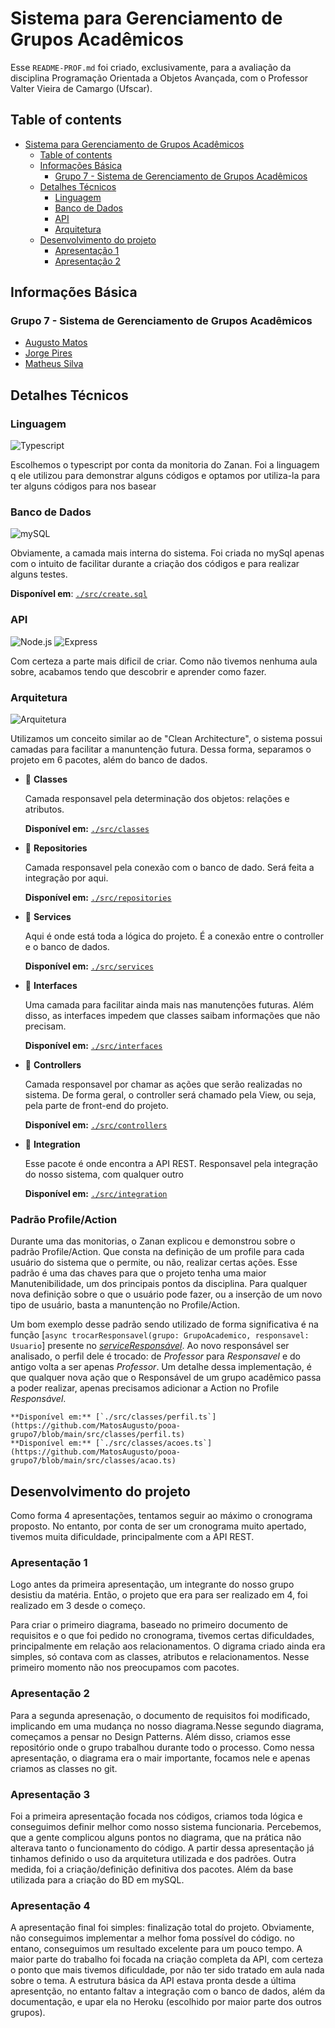 # Sistema para Gerenciamento de Grupos Acadêmicos 

Esse `README-PROF.md` foi criado, exclusivamente, para a avaliação da disciplina Programação Orientada a Objetos Avançada, com o Professor Valter Vieira de Camargo (Ufscar).

## Table of contents
- [Sistema para Gerenciamento de Grupos Acadêmicos](#sistema-para-gerenciamento-de-grupos-acadêmicos)
  - [Table of contents](#table-of-contents)
  - [Informações Básica](#informações-básica)
    - [Grupo 7 - Sistema de Gerenciamento de Grupos Acadêmicos](#grupo-7---sistema-de-gerenciamento-de-grupos-acadêmicos)
  - [Detalhes Técnicos](#detalhes-técnicos)
    - [Linguagem](#linguagem)
    - [Banco de Dados](#banco-de-dados)
    - [API](#api)
    - [Arquitetura](#arquitetura)
  - [Desenvolvimento do projeto](#desenvolvimento-do-projeto)
    - [Apresentação 1](#apresentação-1)
    - [Apresentação 2](#apresentação-2)


## Informações Básica

### Grupo 7 - Sistema de Gerenciamento de Grupos Acadêmicos

* [Augusto Matos](https://github.com/MatosAugusto)
* [Jorge Pires](https://github.com/jorgeprj) 
* [Matheus Silva](https://github.com/Theu01)

## Detalhes Técnicos

### Linguagem 

![Typescript](https://img.shields.io/badge/TypeScript-007ACC?style=for-the-badge&logo=typescript&logoColor=white) 

Escolhemos o typescript por conta da monitoria do Zanan. Foi a linguagem q ele utilizou para demonstrar alguns códigos e optamos por utiliza-la para ter alguns códigos para nos basear

### Banco de Dados 

![mySQL](https://img.shields.io/badge/MySQL-00000F?style=for-the-badge&logo=mysql&logoColor=white) 

 
Obviamente, a camada mais interna do sistema. Foi criada no mySql apenas com o intuito de facilitar durante a criação dos códigos e para realizar alguns testes.
    
**Disponível em**: [`./src/create.sql`](https://github.com/MatosAugusto/pooa-grupo7/blob/main/src/create.sql)



### API

![Node.js](https://img.shields.io/badge/Node.js-43853D?style=for-the-badge&logo=node.js&logoColor=white) 
![Express](https://img.shields.io/badge/Express.js-404D59?style=for-the-badge) 

Com certeza a parte mais dificil de criar. Como não tivemos nenhuma aula sobre, acabamos tendo que descobrir e aprender como fazer.

### Arquitetura

![Arquitetura](https://uploaddeimagens.com.br/images/004/027/750/full/graphic.png?1663620271)

Utilizamos um conceito similar ao de "Clean Architecture", o sistema possui camadas para facilitar a manuntenção futura. Dessa forma, separamos o projeto em 6 pacotes, além do banco de dados.

* :file_folder: **Classes** 

    Camada responsavel pela determinação dos objetos: relações e atributos. 
    
    **Disponível em:** [`./src/classes`](https://github.com/MatosAugusto/pooa-grupo7/tree/main/src/classes)

* :file_folder: **Repositories**

    Camada responsavel pela conexão com o banco de dado. Será feita a integração por aqui.
    
    **Disponível em:** [`./src/repositories`](https://github.com/MatosAugusto/pooa-grupo7/tree/main/src/repositories)

* :file_folder: **Services**

    Aqui é onde está toda a lógica do projeto. É a conexão entre o controller e o banco de dados.
    
    **Disponível em:** [`./src/services`](https://github.com/MatosAugusto/pooa-grupo7/tree/main/src/services)

* :file_folder: **Interfaces**

    Uma camada para facilitar ainda mais nas manutenções futuras. Além disso, as interfaces impedem que classes saibam informações que não precisam.
    
    **Disponível em:** [`./src/interfaces`](https://github.com/MatosAugusto/pooa-grupo7/tree/main/src/services)

* :file_folder: **Controllers**

    Camada responsavel por chamar as ações que serão realizadas no sistema. De forma geral, o controller será chamado pela View, ou seja, pela parte de front-end do projeto.
    
    **Disponível em:** [`./src/controllers`](https://github.com/MatosAugusto/pooa-grupo7/tree/main/src/controllers)

* :file_folder: **Integration**
  
    Esse pacote é onde encontra a API REST. Responsavel pela integração do nosso sistema, com qualquer outro
    
    **Disponível em:** [`./src/integration`](https://github.com/MatosAugusto/pooa-grupo7/tree/main/src/classes)

### Padrão Profile/Action
Durante uma das monitorias, o Zanan explicou e demonstrou sobre o padrão Profile/Action. Que consta na definição de um profile para cada usuário do sistema que o permite, ou não, realizar certas ações. Esse padrão é uma das chaves para que o projeto tenha uma maior Manutenibilidade, um dos principais pontos da disciplina. Para qualquer nova definição sobre o que o usuário pode fazer, ou a inserção de um novo tipo de usuário, basta a manuntenção no Profile/Action. 

Um bom exemplo desse padrão sendo utilizado de forma significativa é na função [`async trocarResponsavel(grupo: GrupoAcademico, responsavel: Usuario`] presente no [*serviceResponsável*](ttps://github.com/MatosAugusto/pooa-grupo7/blob/main/src/services/serviceResponsavel.ts). Ao novo responsável ser analisado, o perfil dele é trocado: de *Professor* para *Responsavel* e do antigo volta a ser apenas *Professor*. Um detalhe dessa implementação, é que qualquer nova ação que o Responsável de um grupo acadêmico passa a poder realizar, apenas precisamos adicionar a Action no Profile *Responsável*.

    **Disponível em:** [`./src/classes/perfil.ts`](https://github.com/MatosAugusto/pooa-grupo7/blob/main/src/classes/perfil.ts)
    **Disponível em:** [`./src/classes/acoes.ts`](https://github.com/MatosAugusto/pooa-grupo7/blob/main/src/classes/acao.ts)

## Desenvolvimento do projeto
Como forma 4 apresentações, tentamos seguir ao máximo o cronograma proposto. No entanto, por conta de ser um cronograma muito apertado, tivemos muita dificuldade, principalmente com a API REST.

### Apresentação 1
Logo antes da primeira apresentação, um integrante do nosso grupo desistiu da matéria. Então, o projeto que era para ser realizado em 4, foi realizado em 3 desde o começo.

Para criar o primeiro diagrama, baseado no primeiro documento de requisitos e o que foi pedido no cronograma, tivemos certas dificuldades, principalmente em relação aos relacionamentos. O digrama criado ainda era simples, só contava com as classes, atributos e relacionamentos. Nesse primeiro momento não nos preocupamos com pacotes.

### Apresentação 2
Para a segunda apresenação, o documento de requisitos foi modificado, implicando em uma mudança no nosso diagrama.Nesse segundo diagrama, começamos a pensar no Design Patterns. Além disso, criamos esse repositório onde o grupo trabalhou durante todo o processo. Como nessa apresentação, o diagrama era o mair importante, focamos nele e apenas criamos as classes no git.

### Apresentação 3
Foi a primeira apresentação focada nos códigos, criamos toda lógica e conseguimos definir melhor como nosso sistema funcionaria. Percebemos, que a gente complicou alguns pontos no diagrama, que na prática não alterava tanto o funcionamento do código. A partir dessa apresentação já tinhamos definido o uso da arquitetura utilizada e dos padrões. Outra medida, foi a criação/definição definitiva dos pacotes. Além da base utilizada para a criação do BD em mySQL.

### Apresentação 4
A apresentação final foi simples: finalização total do projeto. Obviamente, não conseguimos implementar a melhor foma possível do código. no entano, conseguimos um resultado excelente para um pouco tempo. A maior parte do trabalho foi focada na criação completa da API, com certeza o ponto que mais tivemos dificuldade, por não ter sido tratado em aula nada sobre o tema. A estrutura básica da API estava pronta desde a última apresentção, no entanto faltav a integração com o banco de dados, além da documentação, e upar ela no Heroku (escolhido por maior parte dos outros grupos).
